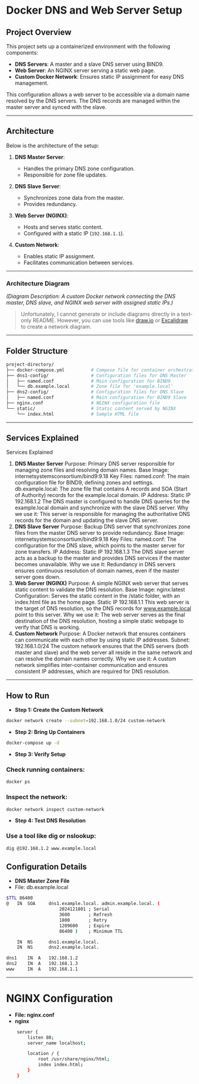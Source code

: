 # Docker DNS and Web Server Setup

## Project Overview

This project sets up a containerized environment with the following components:

- **DNS Servers**: A master and a slave DNS server using BIND9.
- **Web Server**: An NGINX server serving a static web page.
- **Custom Docker Network**: Ensures static IP assignment for easy DNS management.

This configuration allows a web server to be accessible via a domain name resolved by the DNS servers. The DNS records are managed within the master server and synced with the slave.

---

## Architecture

Below is the architecture of the setup:

1. **DNS Master Server**:
   - Handles the primary DNS zone configuration.
   - Responsible for zone file updates.

2. **DNS Slave Server**:
   - Synchronizes zone data from the master.
   - Provides redundancy.

3. **Web Server (NGINX)**:
   - Hosts and serves static content.
   - Configured with a static IP (`192.168.1.1`).

4. **Custom Network**:
   - Enables static IP assignment.
   - Facilitates communication between services.

---

### Architecture Diagram
*(Diagram Description: A custom Docker network connecting the DNS master, DNS slave, and NGINX web server with assigned static IPs.)*

> Unfortunately, I cannot generate or include diagrams directly in a text-only README. However, you can use tools like [draw.io](https://draw.io) or [Excalidraw](https://excalidraw.com) to create a network diagram.

---

## Folder Structure

```bash
project-directory/
├── docker-compose.yml          # Compose file for container orchestration
├── dns1-config/                # Configuration files for DNS Master
│   ├── named.conf              # Main configuration for BIND9
│   └── db.example.local        # Zone file for 'example.local'
├── dns2-config/                # Configuration files for DNS Slave
│   ├── named.conf              # Main configuration for BIND9 Slave
├── nginx.conf                  # NGINX configuration file
└── static/                     # Static content served by NGINX
    └── index.html              # Sample HTML file
```
---
## Services Explained
Services Explained
1. **DNS Master Server**
Purpose: Primary DNS server responsible for managing zone files and resolving domain names.
Base Image: internetsystemsconsortium/bind9:9.18
Key Files:
named.conf: The main configuration file for BIND9, defining zones and settings.
db.example.local: The zone file that contains A records and SOA (Start of Authority) records for the example.local domain.
IP Address: Static IP 192.168.1.2
The DNS master is configured to handle DNS queries for the example.local domain and synchronize with the slave DNS server.
Why we use it: This server is responsible for managing the authoritative DNS records for the domain and updating the slave DNS server.
2. **DNS Slave Server**
Purpose: Backup DNS server that synchronizes zone files from the master DNS server to provide redundancy.
Base Image: internetsystemsconsortium/bind9:9.18
Key Files:
named.conf: The configuration for the DNS slave, which points to the master server for zone transfers.
IP Address: Static IP 192.168.1.3
The DNS slave server acts as a backup to the master and provides DNS services if the master becomes unavailable.
Why we use it: Redundancy in DNS servers ensures continuous resolution of domain names, even if the master server goes down.
3. **Web Server (NGINX)**
Purpose: A simple NGINX web server that serves static content to validate the DNS resolution.
Base Image: nginx:latest
Configuration:
Serves the static content in the /static folder, with an index.html file as the home page.
Static IP 192.168.1.1
This web server is the target of DNS resolution, so the DNS records for www.example.local point to this server.
Why we use it: The web server serves as the final destination of the DNS resolution, hosting a simple static webpage to verify that DNS is working.
4. **Custom Network**
Purpose: A Docker network that ensures containers can communicate with each other by using static IP addresses.
Subnet: 192.168.1.0/24
The custom network ensures that the DNS servers (both master and slave) and the web server all reside in the same network and can resolve the domain names correctly.
Why we use it: A custom network simplifies inter-container communication and ensures consistent IP addresses, which are required for DNS resolution.
---
## How to Run
- **Step 1: Create the Custom Network**
```bash
docker network create --subnet=192.168.1.0/24 custom-network 
```
- **Step 2: Bring Up Containers**
```bash
docker-compose up -d
```
- **Step 3: Verify Setup**
### Check running containers:
``` bash
docker ps
```
### Inspect the network:
```bash
docker network inspect custom-network
```
- **Step 4: Test DNS Resolution**
### Use a tool like dig or nslookup:
```bash
dig @192.168.1.2 www.example.local
```

## Configuration Details
- **DNS Master Zone File**
- File: db.example.local
```bash
$TTL 86400
@   IN  SOA     dns1.example.local. admin.example.local. (
                    2024121801 ; Serial
                    3600       ; Refresh
                    1800       ; Retry
                    1209600    ; Expire
                    86400 )    ; Minimum TTL

    IN  NS      dns1.example.local.
    IN  NS      dns2.example.local.

dns1    IN  A   192.168.1.2
dns2    IN  A   192.168.1.3
www     IN  A   192.168.1.1
```
---
# NGINX Configuration
- **File: nginx.conf**
- **nginx**
``` bash
    server {
        listen 80;
        server_name localhost;

        location / {
            root /usr/share/nginx/html;
            index index.html;
        }
    }
```